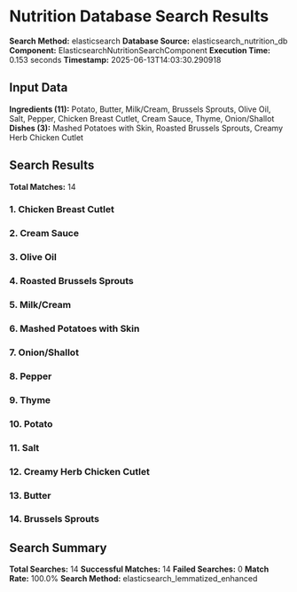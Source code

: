 # Nutrition Database Search Results

**Search Method:** elasticsearch
**Database Source:** elasticsearch_nutrition_db
**Component:** ElasticsearchNutritionSearchComponent
**Execution Time:** 0.153 seconds
**Timestamp:** 2025-06-13T14:03:30.290918

## Input Data
**Ingredients (11):** Potato, Butter, Milk/Cream, Brussels Sprouts, Olive Oil, Salt, Pepper, Chicken Breast Cutlet, Cream Sauce, Thyme, Onion/Shallot
**Dishes (3):** Mashed Potatoes with Skin, Roasted Brussels Sprouts, Creamy Herb Chicken Cutlet

## Search Results
**Total Matches:** 14

### 1. Chicken Breast Cutlet

### 2. Cream Sauce

### 3. Olive Oil

### 4. Roasted Brussels Sprouts

### 5. Milk/Cream

### 6. Mashed Potatoes with Skin

### 7. Onion/Shallot

### 8. Pepper

### 9. Thyme

### 10. Potato

### 11. Salt

### 12. Creamy Herb Chicken Cutlet

### 13. Butter

### 14. Brussels Sprouts

## Search Summary
**Total Searches:** 14
**Successful Matches:** 14
**Failed Searches:** 0
**Match Rate:** 100.0%
**Search Method:** elasticsearch_lemmatized_enhanced
